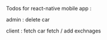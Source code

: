 

Todos for react-native mobile app :


admin :
    delete car

client :
    fetch car 
    fetch / add exchnages 
    

